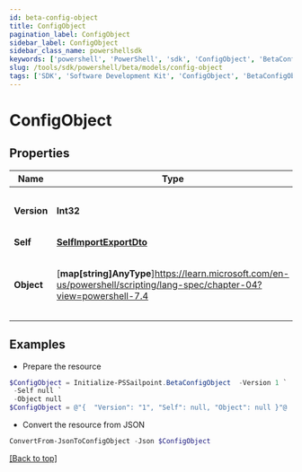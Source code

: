 ```yaml
---
id: beta-config-object
title: ConfigObject
pagination_label: ConfigObject
sidebar_label: ConfigObject
sidebar_class_name: powershellsdk
keywords: ['powershell', 'PowerShell', 'sdk', 'ConfigObject', 'BetaConfigObject'] 
slug: /tools/sdk/powershell/beta/models/config-object
tags: ['SDK', 'Software Development Kit', 'ConfigObject', 'BetaConfigObject']
---
```



# ConfigObject

## Properties

Name | Type | Description | Notes
------------ | ------------- | ------------- | -------------
**Version** | **Int32** | Current version of configuration object. | [optional] 
**Self** | [**SelfImportExportDto**](self-import-export-dto) |  | [optional] 
**Object** | [**map[string]AnyType**]https://learn.microsoft.com/en-us/powershell/scripting/lang-spec/chapter-04?view=powershell-7.4 | Object details. Format dependant on the object type. | [optional] 

## Examples

- Prepare the resource
```powershell
$ConfigObject = Initialize-PSSailpoint.BetaConfigObject  -Version 1 `
 -Self null `
 -Object null
$ConfigObject = @"{  "Version": "1", "Self": null, "Object": null }"@
```

- Convert the resource from JSON
```powershell
ConvertFrom-JsonToConfigObject -Json $ConfigObject
```


[[Back to top]](#) 

